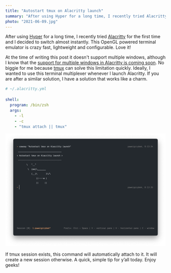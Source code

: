 ```yaml
---
title: "Autostart tmux on Alacritty launch"
summary: "After using Hyper for a long time, I recently tried Alacritty for the first time and I decided to switch almost instantly. At the time of writing this post it doesn’t support multiple windows — no biggie for me because tmux can solve this limitation quickly"
photo: "2021-06-09.jpg"
---
```


After using [Hyper](https://hyper.is) for a long time, I recently tried [Alacritty](https://github.com/alacritty/alacritty) for the first time and I decided to switch almost instantly. This OpenGL powered terminal emulator is crazy fast, lightweight and configurable. Love it!

At the time of writing this post it doesn't support multiple windows, although I know that the [support for multiple windows in Alacritty is coming soon](https://github.com/alacritty/alacritty/issues/607#issuecomment-844863126). No biggie for me because [tmux](https://github.com/tmux/tmux) can solve this limitation quickly. Ideally, I wanted to use this terminal multiplexer whenever I launch Alacritty. If you are after a similar solution, I have a solution that works like a charm.

```yaml
# ~/.alacritty.yml

shell:
  program: /bin/zsh
  args:
    - -l
    - -c
    - "tmux attach || tmux"
```

![tmux running in Alacritty](2021-06-09-1.png)

If tmux session exists, this command will automatically attach to it. It will create a new session otherwise. A quick, simple tip for y’all today. Enjoy geeks!
